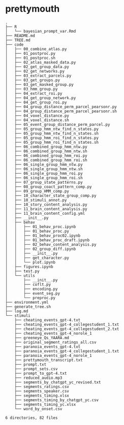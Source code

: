 # prettymouth

<!-- TREE_END -->
<!-- TREE_END -->
<!-- TREE_END -->
<!-- TREE_END -->
<!-- TREE_END -->
<!-- TREE_END -->
<!-- TREE_END -->
<!-- TREE_END -->
<!-- TREE_END -->
<!-- TREE_END -->
<!-- TREE_END -->
<!-- TREE_END -->
<!-- TREE_END -->
<!-- TREE_END -->
<!-- TREE_END -->
<!-- TREE_END -->
<!-- TREE_END -->
<!-- TREE_END -->
<!-- TREE_END -->
<!-- TREE_END -->
<!-- TREE_END -->
<!-- TREE_END -->
<!-- TREE_END -->
<!-- TREE_END -->
<!-- TREE_END -->
<!-- TREE_END -->
<!-- TREE_END -->
<!-- TREE_END -->
<!-- TREE_END -->
<!-- TREE_END -->
<!-- TREE_END -->
<!-- TREE_END -->
<!-- TREE_END -->
<!-- TREE_END -->
<!-- TREE_END -->
<!-- TREE_END -->
<!-- TREE_END -->
<!-- TREE_END -->
<!-- TREE_END -->
<!-- TREE_END -->
<!-- TREE_END -->
<!-- TREE_END -->
<!-- TREE_END -->
<!-- TREE_END -->
<!-- TREE_END -->
<!-- TREE_END -->
<!-- TREE_END -->
<!-- TREE_END -->
<!-- TREE_END -->
<!-- TREE_END -->
<!-- TREE_END -->
<!-- TREE_END -->
<!-- TREE_END -->
<!-- TREE_END -->
<!-- TREE_END -->
<!-- TREE_END -->
<!-- TREE_END -->
<!-- TREE_START -->
```
.
├── R
│   └── bayesian_prompt_var.Rmd
├── README.md
├── TREE.md
├── code
│   ├── 00_combine_atlas.py
│   ├── 01_postproc.py
│   ├── 01_postproc.sh
│   ├── 02_atlas_masked_data.py
│   ├── 02_get_group_data.py
│   ├── 02_get_networks.py
│   ├── 03_extract_parcels.py
│   ├── 03_get_groups.py
│   ├── 03_get_masked_group.py
│   ├── 03_hmm_group.py
│   ├── 04_extract_roi.py
│   ├── 04_get_group_network.py
│   ├── 04_get_group_roi.py
│   ├── 04_group_distance_perm_parcel_pearsonr.py
│   ├── 04_group_distance_perm_parcel_pearsonr.sh
│   ├── 04_voxel_distance.py
│   ├── 04_voxel_distance.sh
│   ├── 05_event_group_distance_perm_parcel.py
│   ├── 05_group_hmm_ntw_find_n_states.py
│   ├── 05_group_hmm_ntw_find_n_states.sh
│   ├── 05_group_hmm_roi_find_n_states.py
│   ├── 05_group_hmm_roi_find_n_states.sh
│   ├── 06_combined_group_hmm_ntw.py
│   ├── 06_combined_group_hmm_ntw.sh
│   ├── 06_combined_group_hmm_roi.py
│   ├── 06_combined_group_hmm_roi.sh
│   ├── 06_single_group_hmm_ntw.py
│   ├── 06_single_group_hmm_ntw.sh
│   ├── 06_single_group_hmm_roi.py
│   ├── 06_single_group_hmm_roi.sh
│   ├── 07_group_state_patterns.py
│   ├── 08_group_coact_pattern_comp.py
│   ├── 09_group_HMM_comp.py
│   ├── 10_character_state_group_comp.py
│   ├── 10_stimuli_annot.py
│   ├── 10_story_content_analysis.py
│   ├── 11_brain_content_analysis.py
│   ├── 11_brain_content_config.yml
│   ├── __init__.py
│   ├── behav
│   │   ├── 01_behav_proc.ipynb
│   │   ├── 01_behav_proc.py
│   │   ├── 01_behav_proc02.ipynb
│   │   ├── 01_behav_proc_draft.ipynb
│   │   ├── 02_behav_content_analysis.py
│   │   ├── 02_group_diff.ipynb
│   │   ├── __init__.py
│   │   ├── get_character.py
│   │   └── plot.ipynb
│   ├── figures.ipynb
│   ├── test.py
│   └── utils
│       ├── __init__.py
│       ├── coflt.py
│       ├── encoding.py
│       ├── event_seg.py
│       └── preproc.py
├── environment.yml
├── generate_tree.sh
├── log.md
└── stimuli
    ├── cheating_events_gpt-4.txt
    ├── cheating_events_gpt-4_collegestudent_1.txt
    ├── cheating_events_gpt-4_collegestudent_2.txt
    ├── cheating_events_gpt-4_norole_1
    ├── greeneye_Qs_YAARA.md
    ├── original_segment_ratings_all.csv
    ├── paranoia_events_gpt-4.txt
    ├── paranoia_events_gpt-4_collegestudent_1.txt
    ├── paranoia_events_gpt-4_norole_1
    ├── prettymouth_transcript.txt
    ├── prompt.txt
    ├── prompt_sets.csv
    ├── prompt_to_gpt-4.txt
    ├── reduced_audio.mp3
    ├── segments_by_chatgpt_yc_revised.txt
    ├── segments_ratings.csv
    ├── segments_speaker.csv
    ├── segments_timing.xlsx
    ├── segments_timing_by_chatgpt_yc.csv
    ├── segments_timing_yc.xlsx
    └── word_by_onset.csv

6 directories, 82 files
```
<!-- TREE_END -->
